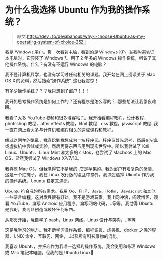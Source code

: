 # 为什么我选择 Ubuntu 作为我的操作系统？

> 原文:[https://dev . to/devabanoub/why-I-choose-Ubuntu-as-my-operating-system-of-choice-252 l](https://dev.to/devabanoub/why-i-chose-ubuntu-as-my-operating-system-of-choice-252l)

我是 Windows 用户。第一次看到电脑，看到的是 Windows XP。当我购买笔记本电脑时，它预装了 Windows 7。用了 2 年多的 Windows 操作系统，听说了其他操作系统。什么？有没有不运行 Windows 的电脑？

我不是计算机科学，也没有学习过任何相关的课题。我开始在网上阅读关于 Mac OS X 的资料，然后搜索“操作系统”..这让我震惊！

有多少操作系统？？？我只想到了窗户！！！

我开始思考操作系统是如何工作的？还有程序是怎么写的？..那些想法让我彻夜难眠。

我看了太多 YouTube 视频和很多博客帖子。我开始看编程教程，设计教程，photoshop 教程，after effects 教程，html 教程，css 教程，javascript 教程..我一直在网上看太多与计算机和编程相关的速成课程和教程。

经过这两年的混乱，我意识到我想成为一名程序员。程序员首先思考，然后在沙盒或虚拟机中尝试或实验，然后再将东西应用到现实世界中。所以我尝试了 Kali Linux、Ubuntu、Linux Mint 和太多的 distos，也尝试了 Macbook 上的 Mac OS，显然我尝试了 Windows XP/7/10。

我喜欢 Mac OS，但我觉得它不是我的..它是苹果的。我对窗户有着复杂的感情..这是一个烂摊子。我在 Linux 发行版的混乱中挣扎。我决定选择 Ubuntu 作为我的操作系统。Ubuntu 稳定又漂亮。

Ubuntu 符合我的所有需求。我用 Go、PHP、Java、Kotlin、Javascript 和其他一些语言编程。这对发展很有好处。我不是游戏玩家。我上网冲浪，阅读博客，观看 YouTube，编写 Android 应用程序，编写网站代码，..等等。我觉得 Ubuntu 是我的，我可以创造或破坏任何东西。

从那天开始，我自学了 bash，Linux 网络，Linux 设计与架构，..等等

这是我学习的地方。我不断学习操作系统、编程语言、虚拟机、docker 之类的容器、UNIX 命令、互联网、网络，..以及所有科技事物的混乱。

我喜欢 Ubuntu，并把它作为我唯一选择的操作系统。我会使用和修理 Windows 或 Mac 笔记本电脑，但我的是 Ubuntu Linux💜